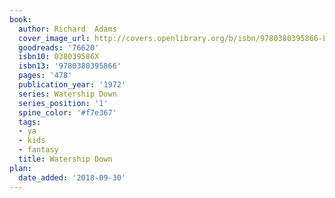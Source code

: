 ```yaml
---
book:
  author: Richard  Adams
  cover_image_url: http://covers.openlibrary.org/b/isbn/9780380395866-L.jpg
  goodreads: '76620'
  isbn10: 038039586X
  isbn13: '9780380395866'
  pages: '478'
  publication_year: '1972'
  series: Watership Down
  series_position: '1'
  spine_color: '#f7e367'
  tags:
  - ya
  - kids
  - fantasy
  title: Watership Down
plan:
  date_added: '2018-09-30'
---
```

